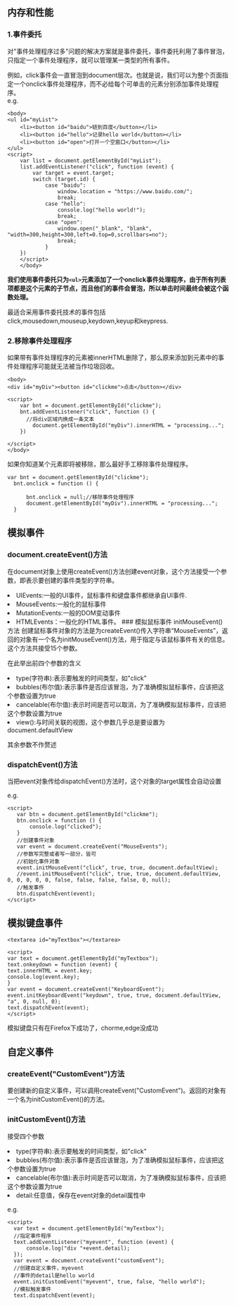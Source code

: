 ## 内存和性能
### 1.事件委托
对"事件处理程序过多"问题的解决方案就是事件委托，事件委托利用了事件冒泡，只指定一个事件处理程序，就可以管理某一类型的所有事件。  

例如，click事件会一直冒泡到document层次。也就是说，我们可以为整个页面指定一个onclick事件处理程序，而不必给每个可单击的元素分别添加事件处理程序。  
e.g.  

    <body>
    <ul id="myList">
        <li><button id="baidu">链到百度</button></li>
        <li><button id="hello">记录hello world</button></li>
        <li><button id="open">打开一个空窗口</button></li>
    </ul>
    <script>
        var list = document.getElementById("myList");
        list.addEventListener("click", function (event) {
            var target = event.target;
            switch (target.id) {
                case "baidu":
                    window.location = "https://www.baidu.com/";
                    break;
                case "hello":
                    console.log("hello world!");
                    break;
                case "open":
                    window.open("_blank", "blank", "width=300,height=300,left=0.top=0,scrollbars=no");
                    break;
                }
        })
        </script>
        </body>

**我们使用事件委托只为`<ul>`元素添加了一个onclick事件处理程序，由于所有列表项都是这个元素的子节点，而且他们的事件会冒泡，所以单击时间最终会被这个函数处理。**  

最适合采用事件委托技术的事件包括click,mousedown,mouseup,keydown,keyup和keypress.  
### 2.移除事件处理程序

如果带有事件处理程序的元素被innerHTML删除了，那么原来添加到元素中的事件处理程序可能就无法被当作垃圾回收。  

    <body>
    <div id="myDiv"><button id="clickme">点击</button></div>

    <script>
        var bnt = document.getElementById("clickme");
        bnt.addEventListener("click", function () {
          //将div区域内换成一条文本
            document.getElementById("myDiv").innerHTML = "processing...";
        })

    </script>
    </body>
如果你知道某个元素即将被移除，那么最好手工移除事件处理程序。  

    var bnt = document.getElementById("clickme");
      bnt.onclick = function () {

          bnt.onclick = null;//移除事件处理程序
          document.getElementById("myDiv").innerHTML = "processing...";
      }

## 模拟事件
### document.createEvent()方法
在document对象上使用createEvent()方法创建event对象，这个方法接受一个参数，即表示要创建的事件类型的字符串。  
<li>UIEvents:一般的UI事件，鼠标事件和键盘事件都继承自UI事件.  
<li>MouseEvents:一般化的鼠标事件  
<li>MutationEvents:一般的DOM变动事件  
<li>HTMLEvents：一般化的HTML事件。  
### 模拟鼠标事件  initMouseEvent()方法
创建鼠标事件对象的方法是为createEvent()传入字符串“MouseEvents”，返回的对象有一个名为initMouseEvent()方法，用于指定与该鼠标事件有关的信息。这个方法共接受15个参数。   

在此举出前四个参数的含义  
<li>type(字符串):表示要触发的时间类型，如"click"   
<li>bubbles(布尔值):表示事件是否应该冒泡，为了准确模拟鼠标事件，应该把这个参数设置为true  
<li>cancelable(布尔值):表示时间是否可以取消，为了准确模拟鼠标事件，应该把这个参数设置为true  
<li>view():与时间关联的视图，这个参数几乎总是要设置为document.defaultView  

其余参数不作赘述  
### dispatchEvent()方法  

当把event对象传给dispatchEvent()方法时，这个对象的target属性会自动设置

e.g.

    <script>
       var btn = document.getElementById("clickme");
       btn.onclick = function () {
           console.log("clicked");
       }
       //创建事件对象
       var event = document.createEvent("MouseEvents");
       //参数写完整或者写一部分，皆可
       //初始化事件对象
       event.initMouseEvent("click", true, true, document.defaultView);
       //event.initMouseEvent("click", true, true, document.defaultView, 0, 0, 0, 0, 0, false, false, false, false, 0, null);
       //触发事件
       btn.dispatchEvent(event);
    </script>
## 模拟键盘事件  
    <textarea id="myTextbox"></textarea>

    <script>
    var text = document.getElementById("myTextbox");
    text.onkeydown = function (event) {
    text.innerHTML = event.key;
    console.log(event.key);
    }
    var event = document.createEvent("KeyboardEvent");
    event.initKeyboardEvent("keydown", true, true, document.defaultView, "a", 0, null, 0);
    text.dispatchEvent(event);
    </script>
模拟键盘只有在Firefox下成功了，chorme,edge没成功  
## 自定义事件
### createEvent("CustomEvent")方法
要创建新的自定义事件，可以调用createEvent("CustomEvent")。返回的对象有一个名为initCustomEvent()的方法。
### initCustomEvent()方法
接受四个参数  
<li>type(字符串):表示要触发的时间类型，如"click"   
<li>bubbles(布尔值):表示事件是否应该冒泡，为了准确模拟鼠标事件，应该把这个参数设置为true  
<li>cancelable(布尔值):表示时间是否可以取消，为了准确模拟鼠标事件，应该把这个参数设置为true  
<li>detail:任意值，保存在event对象的detail属性中  

e.g.  

    <script>
      var text = document.getElementById("myTextbox");
      //指定事件程序
      text.addEventListener("myevent", function (event) {
          console.log("div "+event.detail);
      });
      var event = document.createEvent("customEvent");
      //创建自定义事件，myevent
      //事件的detail是hello world
      event.initCustomEvent("myevent", true, false, "hello world");
      //模拟触发事件
      text.dispatchEvent(event);
  </script>
